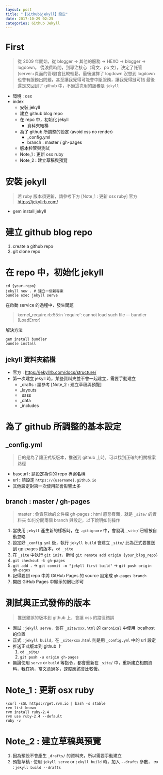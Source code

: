 ```yaml
---
layout: post
title: "【Github&jekyll】設定"
date: 2017-10-29 02:25
categories: Github Jekyll
---
```

# First
> 從 2009 年開始，從 blogger -> 其他的服務 -> HEXO -> blogger -> logdown，
> 從浪費時間，到專注核心（寫文、po 文），決定了託管(server+頁面的管理)會比較輕鬆，最後選擇了 logdown
> 沒想到 logdown 也會有服務出問題，甚至讓我覺得可能會中斷服務，讓我覺得挺可惜
> 最後還是又回到了 github 中，不過這次用的服務是 `jekyll`

<!--more-->

- 環境 : osx
- index
	- 安裝 jekyll
	- 建立 github blog repo
	- 在 repo 中，初始化 jekyll
		- 資料夾結構
	- 為了 github 所調整的設定 (avoid css no render)
		- _config.yml
		- branch : master / gh-pages 
	- 版本控管與測試
	- Note_1 : 更新 osx ruby
	- Note_2 : 建立草稿與預覽

# 安裝 jekyll

> 若 ruby 版本須更新，請參考下方 [Note_1 : 更新 osx ruby]
> 官方 https://jekyllrb.com/

- gem install jekyll

# 建立 github blog repo
1. create a github repo
2. git clone repo

# 在 repo 中，初始化 jekyll
```
cd {your-repo}
jekyll new . # 建立一個新專案
bundle exec jekyll serve
```

在啟動 service 的過程中，發生問題
> kernel_require.rb:55:in `require': cannot load such file -- bundler (LoadError)

解決方法
```
gem install bundler
bundle install
```

## jekyll 資料夾結構

- 官方 : https://jekyllrb.com/docs/structure/
- 第一次建立 jekyll 時，某些資料夾並不會一起建立，需要手動建立
	- _drafts : 請參考 [Note_2 : 建立草稿與預覽]
	- _layouts
	- _sass
	- _data
	- _includes

# 為了 github 所調整的基本設定

## _config.yml
> 目的是為了讓正式版版本，推送到 github 上時，可以找到正確的相關檔案路徑

- baseurl : 請設定為你的 repo 專案名稱
- url : 請設定 `https://{username}.github.io`
- 其他設定對第一次使用部會影響太多

## branch : master / gh-pages 

> master : 負責原始的文件檔
> gh-pages : html 靜態頁面，就是 `_site/` 的資料夾
> 如何分開兩個 branch 與設定，以下說明如何操作

1. 當使用 `jekyll` 產生新的樣板時，在 `.gitignore` 中，會發現 `_site/` 已經被自動忽略
2. 設定好 `_config.yml` 後，執行 `jekyll build` 會建立 `_site/` 此為正式要推送到 gp-pages 的版本，`cd _site`
3. 在 `_site` 中執行 `git init`，新增 `git remote add origin {your_blog_repo}`
4. `git checkout -b gh-pages`
5. `git add .` -> `git commit -m "jekyll first build"` -> `git push origin gh-pages`
6. 記得要到 repo 中將 GitHub Pages 的 source 設定成 `gh-pages branch`
7. 開啟 GiHub Pages 中顯示的網址即可

# 測試與正式發佈的版本

> 推送錯誤的版本到 github 上，會讓 css 的路徑錯誤

- 測試 : `jekyll serve`，會在 `_site/xxx.html` 的 `canonical` 中使用 localhost 的位置
- 正式 : `jekyll build`，在 `_site/xxx.html` 則是用 `_config.yml` 中的 url 設定
- 推送正式版本到 github 上
	1. `cd _site/`
	2. `git push -u origin gh-pages`
- 無論使用 `serve` or `build` 等指令，都會重新在 `_site/` 中，重新建立相關資料，我在猜，當文章過多，速度應該會比較慢。

# Note_1 : 更新 osx ruby

```
\curl -sSL https://get.rvm.io | bash -s stable
rvm list known
rvm install ruby-2.4
rvm use ruby-2.4 --default
ruby -v
```

# Note_2 : 建立草稿與預覽

1. 因為預設不會產生 `_drafts/` 的資料夾，所以需要手動建立
2. 預覽草稿 : 使用 `jekyll serve` or `jekyll build` 時，加入 `--drafts` 參數， ex : `jekyll build --drafts` 
